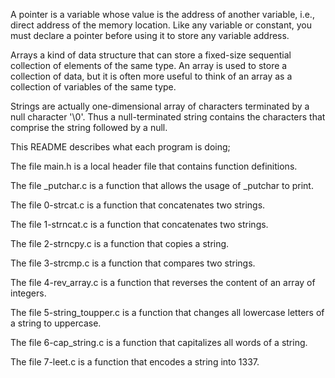 A pointer is a variable whose value is the address of another variable, i.e., direct address of the memory location. Like any variable or constant, you must declare a pointer before using it to store any variable address.

Arrays a kind of data structure that can store a fixed-size sequential collection of elements of the same type. An array is used to store a collection of data, but it is often more useful to think of an array as a collection of variables of the same type.

Strings are actually one-dimensional array of characters terminated by a null character '\0'. Thus a null-terminated string contains the characters that comprise the string followed by a null.

This README describes what each program is doing;

The file main.h is a local header file that contains function definitions.

The file _putchar.c is a function that allows the usage of _putchar to print.

The file 0-strcat.c is a function that concatenates two strings.

The file 1-strncat.c is a function that concatenates two strings.

The file 2-strncpy.c is a function that copies a string.

The file 3-strcmp.c is a function that compares two strings.

The file 4-rev_array.c is a function that reverses the content of an array of integers.

The file 5-string_toupper.c is a function that changes all lowercase letters of a string to uppercase.

The file 6-cap_string.c is a function that capitalizes all words of a string.

The file 7-leet.c is a function that encodes a string into 1337.
